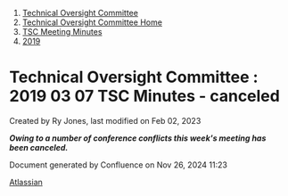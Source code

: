 1. [Technical Oversight Committee](index.html)
2. [Technical Oversight Committee Home](Technical-Oversight-Committee-Home_21430274.html)
3. [TSC Meeting Minutes](TSC-Meeting-Minutes_21448544.html)
4. [2019](2019_21448546.html)

# Technical Oversight Committee : 2019 03 07 TSC Minutes - canceled

Created by Ry Jones, last modified on Feb 02, 2023

***Owing to a number of conference conflicts this week's meeting has been canceled.***

Document generated by Confluence on Nov 26, 2024 11:23

[Atlassian](http://www.atlassian.com/)
